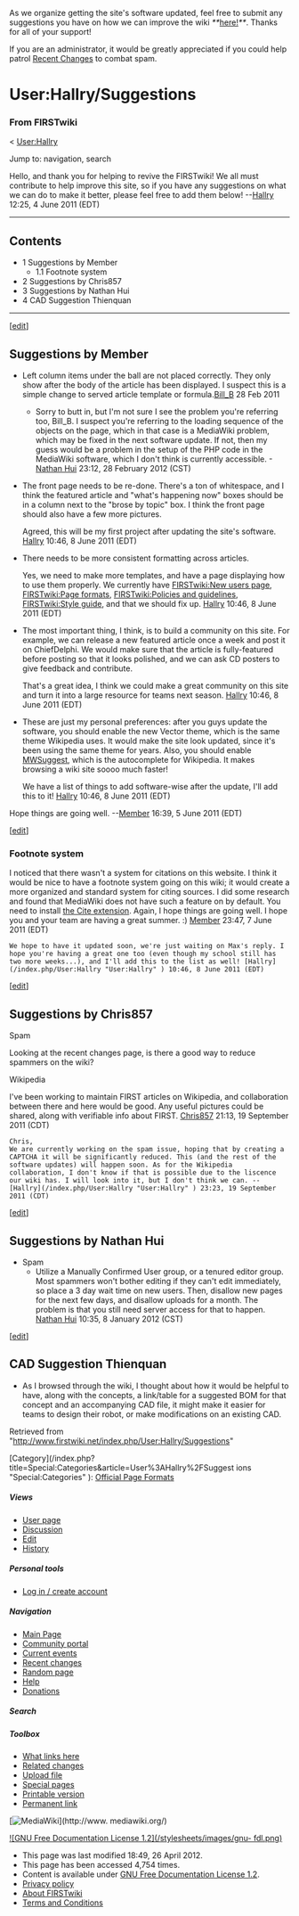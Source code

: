 As we organize getting the site's software updated, feel free to submit any
suggestions you have on how we can improve the wiki
_**_[here!](/index.php/User:Hallry/Suggestions "User:Hallry/Suggestions"
)_**_. Thanks for all of your support!

If you are an administrator, it would be greatly appreciated if you could help
patrol [Recent Changes](/index.php/Special:Recentchanges
"Special:Recentchanges" ) to combat spam.

# User:Hallry/Suggestions

### From FIRSTwiki

&lt; [User:Hallry](/index.php/User:Hallry "User:Hallry" )

Jump to: navigation, search

Hello, and thank you for helping to revive the FIRSTwiki! We all must
contribute to help improve this site, so if you have any suggestions on what
we can do to make it better, please feel free to add them below!
--[Hallry](/index.php/User:Hallry "User:Hallry" ) 12:25, 4 June 2011 (EDT)

* * *

## Contents

  * 1 Suggestions by Member
    * 1.1 Footnote system
  * 2 Suggestions by Chris857
  * 3 Suggestions by Nathan Hui
  * 4 CAD Suggestion Thienquan  
---  
  
[[edit](/index.php?title=User:Hallry/Suggestions&action=edit&section=1 "Edit
section: Suggestions by Member" )]

## Suggestions by Member

  * Left column items under the ball are not placed correctly. They only show after the body of the article has been displayed. I suspect this is a simple change to served article template or formula.[Bill_B](/index.php/User:Bill_B "User:Bill B" ) 28 Feb 2011 
    * Sorry to butt in, but I'm not sure I see the problem you're referring too, Bill_B. I suspect you're referring to the loading sequence of the objects on the page, which in that case is a MediaWiki problem, which may be fixed in the next software update. If not, then my guess would be a problem in the setup of the PHP code in the MediaWiki software, which I don't think is currently accessible. -[Nathan Hui](/index.php/User:Nathan_Hui "User:Nathan Hui" ) 23:12, 28 February 2012 (CST) 
  * The front page needs to be re-done. There's a ton of whitespace, and I think the featured article and "what's happening now" boxes should be in a column next to the "brose by topic" box. I think the front page should also have a few more pictures. 

    Agreed, this will be my first project after updating the site's software. [Hallry](/index.php/User:Hallry "User:Hallry" ) 10:46, 8 June 2011 (EDT) 

  * There needs to be more consistent formatting across articles. 

    Yes, we need to make more templates, and have a page displaying how to use them properly. We currently have [FIRSTwiki:New users page](/index.php/FIRSTwiki:New_users_page "FIRSTwiki:New users page" ), [FIRSTwiki:Page formats](/index.php/FIRSTwiki:Page_formats "FIRSTwiki:Page formats" ), [FIRSTwiki:Policies and guidelines](/index.php/FIRSTwiki:Policies_and_guidelines "FIRSTwiki:Policies and guidelines" ), [FIRSTwiki:Style guide](/index.php/FIRSTwiki:Style_guide "FIRSTwiki:Style guide" ), and that we should fix up. [Hallry](/index.php/User:Hallry "User:Hallry" ) 10:46, 8 June 2011 (EDT) 

  * The most important thing, I think, is to build a community on this site. For example, we can release a new featured article once a week and post it on ChiefDelphi. We would make sure that the article is fully-featured before posting so that it looks polished, and we can ask CD posters to give feedback and contribute. 

    That's a great idea, I think we could make a great community on this site and turn it into a large resource for teams next season. [Hallry](/index.php/User:Hallry "User:Hallry" ) 10:46, 8 June 2011 (EDT) 

  * These are just my personal preferences: after you guys update the software, you should enable the new Vector theme, which is the same theme Wikipedia uses. It would make the site look updated, since it's been using the same theme for years. Also, you should enable [MWSuggest](http://www.mediawiki.org/wiki/Manual:$wgEnableMWSuggest "http://www.mediawiki.org/wiki/Manual:$wgEnableMWSuggest" ), which is the autocomplete for Wikipedia. It makes browsing a wiki site soooo much faster! 

    We have a list of things to add software-wise after the update, I'll add this to it! [Hallry](/index.php/User:Hallry "User:Hallry" ) 10:46, 8 June 2011 (EDT) 

Hope things are going well. --[Member](/index.php/User:Member "User:Member" )
16:39, 5 June 2011 (EDT)

[[edit](/index.php?title=User:Hallry/Suggestions&action=edit&section=2 "Edit
section: Footnote system" )]

### Footnote system

I noticed that there wasn't a system for citations on this website. I think it
would be nice to have a footnote system going on this wiki; it would create a
more organized and standard system for citing sources. I did some research and
found that MediaWiki does not have such a feature on by default. You need to
install [the Cite extension](http://www.mediawiki.org/wiki/Extension:Cite
"http://www.mediawiki.org/wiki/Extension:Cite" ). Again, I hope things are
going well. I hope you and your team are having a great summer. :)
[Member](/index.php/User:Member "User:Member" ) 23:47, 7 June 2011 (EDT)

    We hope to have it updated soon, we're just waiting on Max's reply. I hope you're having a great one too (even though my school still has two more weeks...), and I'll add this to the list as well! [Hallry](/index.php/User:Hallry "User:Hallry" ) 10:46, 8 June 2011 (EDT) 

[[edit](/index.php?title=User:Hallry/Suggestions&action=edit&section=3 "Edit
section: Suggestions by Chris857" )]

## Suggestions by Chris857

Spam

Looking at the recent changes page, is there a good way to reduce spammers on
the wiki?

Wikipedia

I've been working to maintain FIRST articles on Wikipedia, and collaboration
between there and here would be good. Any useful pictures could be shared,
along with verifiable info about FIRST. [Chris857](/index.php/User:Chris857
"User:Chris857" ) 21:13, 19 September 2011 (CDT)

    Chris, 
    We are currently working on the spam issue, hoping that by creating a CAPTCHA it will be significantly reduced. This (and the rest of the software updates) will happen soon. As for the Wikipedia collaboration, I don't know if that is possible due to the liscence our wiki has. I will look into it, but I don't think we can. --[Hallry](/index.php/User:Hallry "User:Hallry" ) 23:23, 19 September 2011 (CDT) 

[[edit](/index.php?title=User:Hallry/Suggestions&action=edit&section=4 "Edit
section: Suggestions by Nathan Hui" )]

## Suggestions by Nathan Hui

  * Spam 
    * Utilize a Manually Confirmed User group, or a tenured editor group. Most spammers won't bother editing if they can't edit immediately, so place a 3 day wait time on new users. Then, disallow new pages for the next few days, and disallow uploads for a month. The problem is that you still need server access for that to happen. [Nathan Hui](/index.php/User:Nathan_Hui "User:Nathan Hui" ) 10:35, 8 January 2012 (CST) 

[[edit](/index.php?title=User:Hallry/Suggestions&action=edit&section=5 "Edit
section: CAD Suggestion Thienquan" )]

## CAD Suggestion Thienquan

  * As I browsed through the wiki, I thought about how it would be helpful to have, along with the concepts, a link/table for a suggested BOM for that concept and an accompanying CAD file, it might make it easier for teams to design their robot, or make modifications on an existing CAD. 

Retrieved from "<http://www.firstwiki.net/index.php/User:Hallry/Suggestions>"

[Category](/index.php?title=Special:Categories&article=User%3AHallry%2FSuggest
ions "Special:Categories" ): [Official Page
Formats](/index.php/Category:Official_Page_Formats "Category:Official Page
Formats" )

##### Views

  * [User page](/index.php/User:Hallry/Suggestions)
  * [Discussion](/index.php?title=User_talk:Hallry/Suggestions&action=edit)
  * [Edit](/index.php?title=User:Hallry/Suggestions&action=edit)
  * [History](/index.php?title=User:Hallry/Suggestions&action=history)

##### Personal tools

  * [Log in / create account](/index.php?title=Special:Userlogin&returnto=User:Hallry/Suggestions)

[](/index.php/Main_Page "Main Page" )

##### Navigation

  * [Main Page](/index.php/Main_Page)
  * [Community portal](/index.php/FIRSTwiki:Community_portal)
  * [Current events](/index.php/Current_events)
  * [Recent changes](/index.php/Special:Recentchanges)
  * [Random page](/index.php/Special:Random)
  * [Help](/index.php/FIRSTwiki:Help)
  * [Donations](/index.php/FIRSTwiki:Site_support)

##### Search



##### Toolbox

  * [What links here](/index.php/Special:Whatlinkshere/User:Hallry/Suggestions)
  * [Related changes](/index.php/Special:Recentchangeslinked/User:Hallry/Suggestions)
  * [Upload file](/index.php/Special:Upload)
  * [Special pages](/index.php/Special:Specialpages)
  * [Printable version](/index.php?title=User:Hallry/Suggestions&printable=yes)
  * [Permanent link](/index.php?title=User:Hallry/Suggestions&oldid=97601)

[![MediaWiki](/skins/common/images/poweredby_mediawiki_88x31.png)](http://www.
mediawiki.org/)

[![GNU Free Documentation License 1.2](/stylesheets/images/gnu-
fdl.png)](http://www.gnu.org/copyleft/fdl.html)

  * This page was last modified 18:49, 26 April 2012.
  * This page has been accessed 4,754 times.
  * Content is available under [GNU Free Documentation License 1.2](http://www.gnu.org/copyleft/fdl.html "http://www.gnu.org/copyleft/fdl.html" ).
  * [Privacy policy](/index.php/FIRSTwiki:Privacy_policy "FIRSTwiki:Privacy policy" )
  * [About FIRSTwiki](/index.php/FIRSTwiki:About "FIRSTwiki:About" )
  * [Terms and Conditions](/index.php/FIRSTwiki:Terms_and_conditions "FIRSTwiki:Terms and conditions" )

